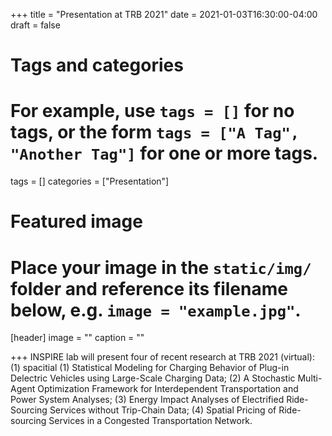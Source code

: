 +++
title = "Presentation at TRB 2021"
date = 2021-01-03T16:30:00-04:00
draft = false

# Tags and categories
# For example, use `tags = []` for no tags, or the form `tags = ["A Tag", "Another Tag"]` for one or more tags.
tags = []
categories = ["Presentation"]

# Featured image
# Place your image in the `static/img/` folder and reference its filename below, e.g. `image = "example.jpg"`.
[header]
image = ""
caption = ""

+++
INSPIRE lab will present four of recent research at TRB 2021 (virtual): (1) spacitial (1) Statistical Modeling for Charging Behavior of Plug-in Delectric Vehicles using Large-Scale Charging Data; (2) A Stochastic Multi-Agent Optimization Framework for Interdependent Transportation and Power System Analyses; (3) Energy Impact Analyses of Electrified Ride-Sourcing Services without Trip-Chain Data; (4) Spatial Pricing of Ride-sourcing Services in a Congested Transportation Network.
